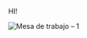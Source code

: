 HI!


![Mesa de trabajo – 1](https://github.com/Juan-Sebastian-Rios-Martinez/juan-sebastian-rios-martinez/assets/47394043/99d1ba3c-f74e-4577-b8fb-35fa0536385f)
